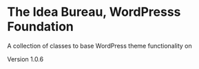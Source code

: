 The Idea Bureau, WordPresss Foundation
======================================

A collection of classes to base WordPress theme functionality on

Version 1.0.6
